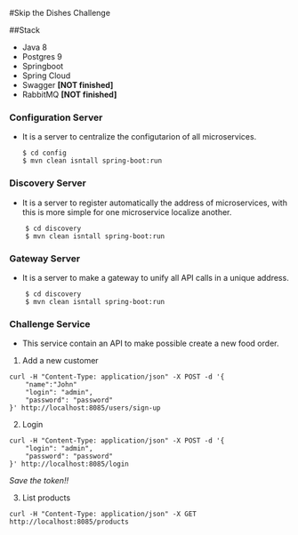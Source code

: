 #Skip the Dishes Challenge

##Stack
 - Java 8
 - Postgres 9
 - Springboot
 - Spring Cloud
 - Swagger   **[NOT finished]**
 - RabbitMQ **[NOT finished]**

### Configuration Server
- It is a server to centralize the configutarion of all microservices.
	```
	$ cd config
	$ mvn clean isntall spring-boot:run
	```
### Discovery Server
- It is a server to register automatically the address of microservices, with this is more simple for one microservice localize another.
```
	$ cd discovery
	$ mvn clean isntall spring-boot:run
```
### Gateway Server
- It is a server to make a gateway to unify all API calls in a unique address.
```
	$ cd discovery
	$ mvn clean isntall spring-boot:run
```
### Challenge Service
 - This service contain an API to make possible create a new food order.

1. Add a new customer
```
curl -H "Content-Type: application/json" -X POST -d '{
	"name":"John"
    "login": "admin",
    "password": "password"
}' http://localhost:8085/users/sign-up
```

2. Login
```
curl -H "Content-Type: application/json" -X POST -d '{
    "login": "admin",
    "password": "password"
}' http://localhost:8085/login
```
*Save the token!!*

3. List products
```
curl -H "Content-Type: application/json" -X GET http://localhost:8085/products
```





